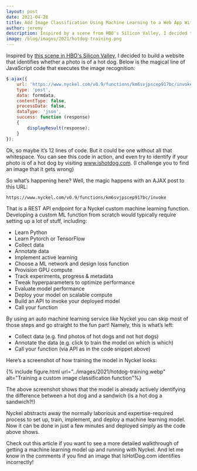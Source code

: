 ```yaml
---
layout: post
date: 2021-04-28
title: Add Image Classification Using Machine Learning to a Web App With a Single Line of Code 
author: jeremy
description: Inspired by a scene from HBO's Silicon Valley, I decided to build a website that identifies whether a photo is of a hot dog.
image: /blog/images/2021/hotdog-training.png
---
```


Inspired by [this scene in HBO's Silicon Valley](https://www.youtube.com/watch?v=ACmydtFDTGs), I decided to build a website that identifies whether a photo is of a hot dog. Below is the magical line of JavaScript code that executes the image recognition:

```javascript
$.ajax({
    url: 'https://www.nyckel.com/v0.9/functions/km6svjpscep917bc/invoke',
    type: 'post',
    data: formdata,
    contentType: false,
    processData: false,
    dataType: 'json',
    success: function (response)
    {
        displayResult(response);
    }
});
```

Ok, so maybe it’s 12 lines of code. But it could be one without all that whitespace. You can see this code in action, and even try to identify if your photo is of a hot dog by visiting www.ishotdog.com. (I challenge you to find an image that it gets wrong)

So what’s happening here? Well, the magic happens with an AJAX post to this URL:

```url
https://www.nyckel.com/v0.9/functions/km6svjpscep917bc/invoke
```

That is a REST API endpoint for a Nyckel custom machine learning function. Developing a custom ML function from scratch would typically require setting up a lot of stuff, including:

* Learn Python
* Learn Pytorch or TensorFlow
* Collect data
* Annotate data
* Implement active learning
* Choose a ML network and design loss function
* Provision GPU compute
* Track experiments, progress & metadata
* Tweak hyperparameters to optimize performance
* Evaluate model performance
* Deploy your model on scalable compute
* Build an API to invoke your deployed model
* Call your function

By using an auto machine learning service like Nyckel you can skip most of those steps and go straight to the fun part! Namely, this is what’s left:

* Collect data (e.g. find photos of hot dogs and not hot dogs)
* Annotate the data (e.g. click to train the model on which is which)
* Call your function (via API as in the code snippet above)

Here’s a screenshot of how training the model in Nyckel looks:

{% include figure.html url="../images/2021/hotdog-training.webp" alt="Training a custom image classification function"%}

The above screenshot shows that the model is already actively identifying the difference between a hot dog and a sandwich (is a hot dog a sandwich?!)

Nyckel abstracts away the normally laborious and expertise-required process to set up, train, implement, and deploy a machine learning model. Now it can be done in just a few minutes and deployed simply as the code above shows.

Check out this article if you want to see a more detailed walkthrough of getting a machine learning model up and running with Nyckel. And let me know in the comments if you find an image that IsHotDog.com identifies incorrectly!

